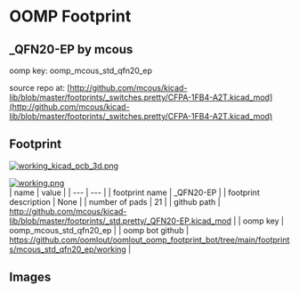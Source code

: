 # OOMP Footprint  
## _QFN20-EP  by mcous  
  
oomp key: oomp_mcous_std_qfn20_ep  
  
source repo at: [http://github.com/mcous/kicad-lib/blob/master/footprints/_switches.pretty/CFPA-1FB4-A2T.kicad_mod](http://github.com/mcous/kicad-lib/blob/master/footprints/_switches.pretty/CFPA-1FB4-A2T.kicad_mod)  
## Footprint  
  
[![working_kicad_pcb_3d.png](working_kicad_pcb_3d_600.png)](working_kicad_pcb_3d.png)  
  
[![working.png](working_600.png)](working.png)  
| name | value | 
| --- | --- | 
| footprint name | _QFN20-EP | 
| footprint description | None | 
| number of pads | 21 | 
| github path | http://github.com/mcous/kicad-lib/blob/master/footprints/_std.pretty/_QFN20-EP.kicad_mod | 
| oomp key | oomp_mcous_std_qfn20_ep | 
| oomp bot github | https://github.com/oomlout/oomlout_oomp_footprint_bot/tree/main/footprints/mcous_std_qfn20_ep/working | 
## Images  
